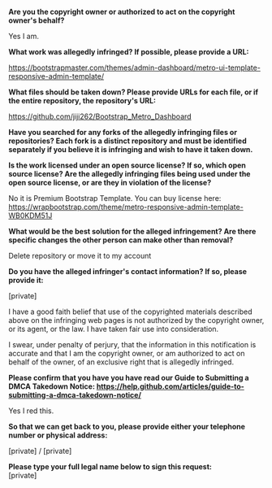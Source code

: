 **Are you the copyright owner or authorized to act on the copyright owner's behalf?**  

Yes I am.

**What work was allegedly infringed? If possible, please provide a URL:**  

https://bootstrapmaster.com/themes/admin-dashboard/metro-ui-template-responsive-admin-template/

**What files should be taken down? Please provide URLs for each file, or if the entire repository, the repository's URL:**  

https://github.com/jiji262/Bootstrap_Metro_Dashboard

**Have you searched for any forks of the allegedly infringing files or repositories? Each fork is a distinct repository and must be identified separately if you believe it is infringing and wish to have it taken down.**  

**Is the work licensed under an open source license? If so, which open source license? Are the allegedly infringing files being used under the open source license, or are they in violation of the license?**  

No it is Premium Bootstrap Template. You can buy license here: https://wrapbootstrap.com/theme/metro-responsive-admin-template-WB0KDM51J

**What would be the best solution for the alleged infringement? Are there specific changes the other person can make other than removal?**  

Delete repository or move it to my account

**Do you have the alleged infringer's contact information? If so, please provide it:**  

[private]  

I have a good faith belief that use of the copyrighted materials described above on the infringing web pages is not authorized by the copyright owner, or its agent, or the law. I have taken fair use into consideration.

I swear, under penalty of perjury, that the information in this notification is accurate and that I am the copyright owner, or am authorized to act on behalf of the owner, of an exclusive right that is allegedly infringed.

**Please confirm that you have you have read our Guide to Submitting a DMCA Takedown Notice: https://help.github.com/articles/guide-to-submitting-a-dmca-takedown-notice/**  

Yes I red this.

**So that we can get back to you, please provide either your telephone number or physical address:**  

[private] / [private]  

**Please type your full legal name below to sign this request:**  
[private]
